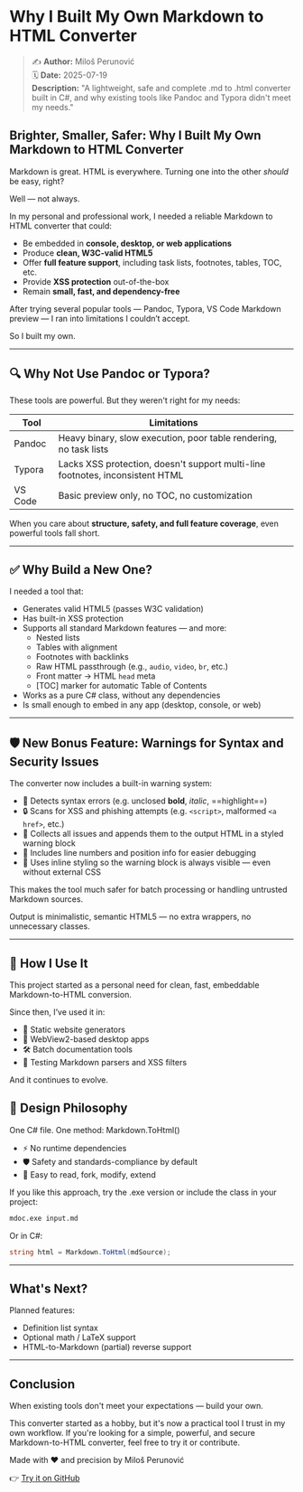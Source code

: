 # Why I Built My Own Markdown to HTML Converter

> ✍️ **Author:** Miloš Perunović  
> 🗓️ **Date:** 2025-07-19  
> **Description:** "A lightweight, safe and complete .md to .html converter built in C#, and why existing tools like Pandoc and Typora didn't meet my needs."

## Brighter, Smaller, Safer: Why I Built My Own Markdown to HTML Converter

Markdown is great. HTML is everywhere. Turning one into the other *should* be easy, right?

Well — not always.

In my personal and professional work, I needed a reliable Markdown to HTML converter that could:

- Be embedded in **console, desktop, or web applications**
- Produce **clean, W3C-valid HTML5**
- Offer **full feature support**, including task lists, footnotes, tables, TOC, etc.
- Provide **XSS protection** out-of-the-box
- Remain **small, fast, and dependency-free**

After trying several popular tools — Pandoc, Typora, VS Code Markdown preview — I ran into limitations I couldn’t accept.

So I built my own.

---

## 🔍 Why Not Use Pandoc or Typora?

These tools are powerful. But they weren't right for my needs:

| Tool    | Limitations                                                                   |
| ------- | ----------------------------------------------------------------------------- |
| Pandoc  | Heavy binary, slow execution, poor table rendering, no task lists             |
| Typora  | Lacks XSS protection, doesn't support multi-line footnotes, inconsistent HTML |
| VS Code | Basic preview only, no TOC, no customization                                  |

When you care about **structure, safety, and full feature coverage**, even powerful tools fall short.

---

## ✅ Why Build a New One?

I needed a tool that:

- Generates valid HTML5 (passes W3C validation)
- Has built-in XSS protection
- Supports all standard Markdown features — and more:
  - Nested lists
  - Tables with alignment
  - Footnotes with backlinks
  - Raw HTML passthrough (e.g., `audio`, `video`, `br`, etc.)
  - Front matter → HTML `head` meta
  - [TOC] marker for automatic Table of Contents
- Works as a pure C# class, without any dependencies
- Is small enough to embed in any app (desktop, console, or web)

---

## 🛡️ New Bonus Feature: Warnings for Syntax and Security Issues

The converter now includes a built-in warning system:

- 🚨 Detects syntax errors (e.g. unclosed **bold**, *italic*, ==highlight==)
- 🔒 Scans for XSS and phishing attempts (e.g. `<script>`, malformed `<a href>`, etc.)
- 📄 Collects all issues and appends them to the output HTML in a styled warning block
- 📌 Includes line numbers and position info for easier debugging
- 🎯 Uses inline styling so the warning block is always visible — even without external CSS

This makes the tool much safer for batch processing or handling untrusted Markdown sources.

Output is minimalistic, semantic HTML5 — no extra wrappers, no unnecessary classes.

---

## 🧪 How I Use It

This project started as a personal need for clean, fast, embeddable Markdown-to-HTML conversion.

Since then, I’ve used it in:

- 📘 Static website generators
- 🧩 WebView2-based desktop apps
- 🛠️ Batch documentation tools
- 🧪 Testing Markdown parsers and XSS filters

And it continues to evolve.

## 🧠 Design Philosophy

One C# file. One method: Markdown.ToHtml()

- ⚡ No runtime dependencies
- 🛡️ Safety and standards-compliance by default
- 🔧 Easy to read, fork, modify, extend

If you like this approach, try the .exe version or include the class in your project:

```bash
mdoc.exe input.md
```

Or in C#:

```csharp
string html = Markdown.ToHtml(mdSource);
```

---

## What's Next?

Planned features:

- Definition list syntax
- Optional math / LaTeX support
- HTML-to-Markdown (partial) reverse support

---

## Conclusion

When existing tools don't meet your expectations — build your own.

This converter started as a hobby, but it's now a practical tool I trust in my own workflow. If you're looking for a simple, powerful, and secure Markdown-to-HTML converter, feel free to try it or contribute.

Made with ❤️ and precision by Miloš Perunović

👉 [Try it on GitHub](https://github.com/milos-p-lab/MarkdownGuideHtmlConverter)
